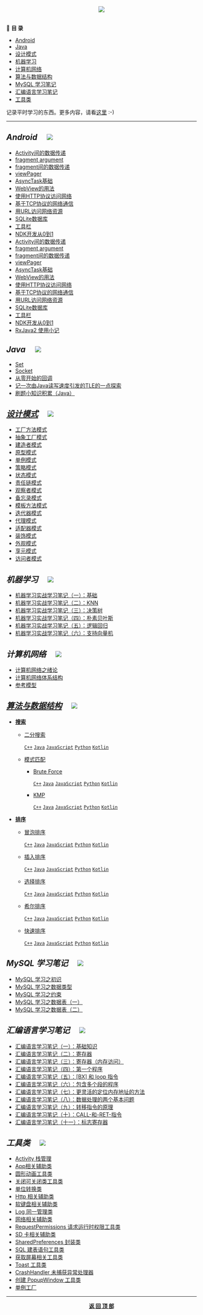 <div align="center">
  <img id="StudyNotes" src="https://raw.githubusercontent.com/InnoFang/oh-my-study-notes/image-hosting/StudyNotes.png" />
</div>

<br/>

📃 **目 录**

  + [Android](#Android) 
  + [Java](#Java)
  + [设计模式](#DesignPatterns)
  + [机器学习](#MachineLearning)
  + [计算机网络](#ComputerNetwork)
  + [算法与数据结构](#Algorithms)
  + [MySQL 学习笔记](#MySqlNotes)
  + [汇编语言学习笔记](#AssemblyLanguage)
  + [工具类](#Utility)

 记录平时学习的东西。更多内容，请看[这里](https://innofang.github.io) :-) 

----------------

## <i id="Android">Android</i> &nbsp;&nbsp;&nbsp; [![](https://raw.githubusercontent.com/InnoFang/oh-my-study-notes/image-hosting/go_top.png)](#StudyNotes)

- [Activity间的数据传递](https://github.com/InnoFang/IFNote/blob/master/Android/Activity/Activity%E9%97%B4%E7%9A%84%E6%95%B0%E6%8D%AE%E4%BC%A0%E9%80%92.md)
- [fragment argument](https://github.com/InnoFang/IFNote/blob/master/Android/Fragment/fragment%20argument.md)
- [fragment间的数据传递](https://github.com/InnoFang/IFNote/blob/master/Android/Fragment/fragment%E9%97%B4%E7%9A%84%E6%95%B0%E6%8D%AE%E4%BC%A0%E9%80%92.md)
- [viewPager](https://github.com/InnoFang/IFNote/blob/master/Android/Fragment/viewPager.md)
- [AsyncTask基础](https://github.com/InnoFang/IFNote/blob/master/Android/%E7%BD%91%E7%BB%9C%E6%8A%80%E6%9C%AF/AsyncTask%E5%9F%BA%E7%A1%80.md)
- [WebView的用法](https://github.com/InnoFang/IFNote/blob/master/Android/%E7%BD%91%E7%BB%9C%E6%8A%80%E6%9C%AF/WebView%E7%9A%84%E7%94%A8%E6%B3%95.md)
- [使用HTTP协议访问网络](https://github.com/InnoFang/IFNote/blob/master/Android/%E7%BD%91%E7%BB%9C%E6%8A%80%E6%9C%AF/%E4%BD%BF%E7%94%A8HTTP%E5%8D%8F%E8%AE%AE%E8%AE%BF%E9%97%AE%E7%BD%91%E7%BB%9C.md)
- [基于TCP协议的网络通信](https://github.com/InnoFang/IFNote/blob/master/Android/%E7%BD%91%E7%BB%9C%E6%8A%80%E6%9C%AF/%E5%9F%BA%E4%BA%8ETCP%E5%8D%8F%E8%AE%AE%E7%9A%84%E7%BD%91%E7%BB%9C%E9%80%9A%E4%BF%A1.md)
- [用URL访问网络资源](https://github.com/InnoFang/IFNote/blob/master/Android/%E7%BD%91%E7%BB%9C%E6%8A%80%E6%9C%AF/%E7%94%A8URL%E8%AE%BF%E9%97%AE%E7%BD%91%E7%BB%9C%E8%B5%84%E6%BA%90.md)
 - [SQLite数据库](https://innofang.github.io/2017/02/19/SQLite%E7%9A%84%E7%AE%80%E5%8D%95%E5%AE%9E%E7%94%A8/)
 - [工具栏](https://github.com/InnoFang/IFNote/blob/master/Android/%E6%A0%B7%E5%BC%8F%E5%92%8C%E4%B8%BB%E9%A2%98/%E5%B7%A5%E5%85%B7%E6%A0%8F.md)
 - [NDK开发从0到1](https://innofang.github.io/2017/04/16/Android-NDK%E5%BC%80%E5%8F%91%E4%BB%8E0%E5%88%B01/)
 - [Activity间的数据传递](https://github.com/InnoFang/IFNote/blob/master/Android/Activity/Activity%E9%97%B4%E7%9A%84%E6%95%B0%E6%8D%AE%E4%BC%A0%E9%80%92.md)
 - [fragment argument](https://github.com/InnoFang/IFNote/blob/master/Android/Fragment/fragment%20argument.md)
 - [fragment间的数据传递](https://github.com/InnoFang/IFNote/blob/master/Android/Fragment/fragment%E9%97%B4%E7%9A%84%E6%95%B0%E6%8D%AE%E4%BC%A0%E9%80%92.md)
 - [viewPager](https://github.com/InnoFang/IFNote/blob/master/Android/Fragment/viewPager.md)
 - [AsyncTask基础](https://github.com/InnoFang/IFNote/blob/master/Android/%E7%BD%91%E7%BB%9C%E6%8A%80%E6%9C%AF/AsyncTask%E5%9F%BA%E7%A1%80.md)
 - [WebView的用法](https://github.com/InnoFang/IFNote/blob/master/Android/%E7%BD%91%E7%BB%9C%E6%8A%80%E6%9C%AF/WebView%E7%9A%84%E7%94%A8%E6%B3%95.md)
 - [使用HTTP协议访问网络](https://github.com/InnoFang/IFNote/blob/master/Android/%E7%BD%91%E7%BB%9C%E6%8A%80%E6%9C%AF/%E4%BD%BF%E7%94%A8HTTP%E5%8D%8F%E8%AE%AE%E8%AE%BF%E9%97%AE%E7%BD%91%E7%BB%9C.md)
 - [基于TCP协议的网络通信](https://github.com/InnoFang/IFNote/blob/master/Android/%E7%BD%91%E7%BB%9C%E6%8A%80%E6%9C%AF/%E5%9F%BA%E4%BA%8ETCP%E5%8D%8F%E8%AE%AE%E7%9A%84%E7%BD%91%E7%BB%9C%E9%80%9A%E4%BF%A1.md)
 - [用URL访问网络资源](https://github.com/InnoFang/IFNote/blob/master/Android/%E7%BD%91%E7%BB%9C%E6%8A%80%E6%9C%AF/%E7%94%A8URL%E8%AE%BF%E9%97%AE%E7%BD%91%E7%BB%9C%E8%B5%84%E6%BA%90.md)
 - [SQLite数据库](https://innofang.github.io/2017/02/19/SQLite%E7%9A%84%E7%AE%80%E5%8D%95%E5%AE%9E%E7%94%A8/)
 - [工具栏](https://github.com/InnoFang/IFNote/blob/master/Android/%E6%A0%B7%E5%BC%8F%E5%92%8C%E4%B8%BB%E9%A2%98/%E5%B7%A5%E5%85%B7%E6%A0%8F.md)  
 - [NDK开发从0到1](https://innofang.github.io/2017/04/16/Android-NDK%E5%BC%80%E5%8F%91%E4%BB%8E0%E5%88%B01/)
 - [RxJava2 使用小记](https://innofang.github.io/2017/04/28/RxJava2-%E4%BD%BF%E7%94%A8%E5%B0%8F%E8%AE%B0/)
 


## <i id="Java">Java</i> &nbsp;&nbsp;&nbsp; [![](https://raw.githubusercontent.com/InnoFang/oh-my-study-notes/image-hosting/go_top.png)](#StudyNotes)

+ [Set](https://github.com/InnoFang/oh-my-study-notes/blob/master/Java/Set.md)
+ [Socket](https://github.com/InnoFang/oh-my-study-notes/blob/master/Java/Socket.md)
+ [从零开始的回调](https://innofang.github.io/2017/03/08/%E4%BB%8E%E9%9B%B6%E5%BC%80%E5%A7%8B%E7%9A%84%E5%9B%9E%E8%B0%83/)
+ [记一次由Java读写速度引发的TLE的一点探索](https://innofang.github.io/2018/03/05/%E8%AE%B0%E4%B8%80%E6%AC%A1%E7%94%B1Java%E8%AF%BB%E5%86%99%E9%80%9F%E5%BA%A6%E5%BC%95%E5%8F%91%E7%9A%84TLE%E7%9A%84%E4%B8%80%E7%82%B9%E6%8E%A2%E7%B4%A2/)
+ [刷题小知识积累（Java）](https://innofang.github.io/2017/12/07/%E5%88%B7%E9%A2%98%E5%B0%8F%E7%9F%A5%E8%AF%86%E7%A7%AF%E7%B4%AF%EF%BC%88Java%EF%BC%89/)


## <a href="https://github.com/InnoFang/DesignPatterns"><i id="DesignPatterns">设计模式</i></a>  &nbsp;&nbsp;&nbsp; [![](https://raw.githubusercontent.com/InnoFang/oh-my-study-notes/image-hosting/go_top.png)](#StudyNotes)

+ [工厂方法模式](https://github.com/InnoFang/DesignPatterns/tree/master/src/io/innofang/factory_method)
+ [抽象工厂模式](https://github.com/InnoFang/DesignPatterns/tree/master/src/io/innofang/abstract_factory)
+ [建造者模式](https://github.com/InnoFang/DesignPatterns/tree/master/src/io/innofang/builder)
+ [原型模式](https://github.com/InnoFang/DesignPatterns/tree/master/src/io/innofang/prototype)
+ [单例模式](https://github.com/InnoFang/DesignPatterns/tree/master/src/io/innofang/singleton)
+ [策略模式](https://github.com/InnoFang/DesignPatterns/tree/master/src/io/innofang/strategy)
+ [状态模式](https://github.com/InnoFang/DesignPatterns/tree/master/src/io/innofang/state)
+ [责任链模式](https://github.com/InnoFang/DesignPatterns/tree/master/src/io/innofang/chain_of_responsibility)
+ [观察者模式](https://github.com/InnoFang/DesignPatterns/tree/master/src/io/innofang/observer)
+ [备忘录模式](https://github.com/InnoFang/DesignPatterns/tree/master/src/io/innofang/memento)
+ [模板方法模式](https://github.com/InnoFang/DesignPatterns/tree/master/src/io/innofang/template_method)
+ [迭代器模式](https://github.com/InnoFang/DesignPatterns/tree/master/src/io/innofang/iterator)
+ [代理模式](https://github.com/InnoFang/DesignPatterns/tree/master/src/io/innofang/proxy) 
+ [适配器模式](https://github.com/InnoFang/DesignPatterns/tree/master/src/io/innofang/adapter)
+ [装饰模式](https://github.com/InnoFang/DesignPatterns/tree/master/src/io/innofang/decorator)
+ [外观模式](https://github.com/InnoFang/DesignPatterns/tree/master/src/io/innofang/facade)
+ [享元模式](https://github.com/InnoFang/DesignPatterns/tree/master/src/io/innofang/flyweight)
+ [访问者模式](https://github.com/InnoFang/DesignPatterns/tree/master/src/io/innofang/visitor)

## <i id="MachineLearning">机器学习</i> &nbsp;&nbsp;&nbsp; [![](https://raw.githubusercontent.com/InnoFang/oh-my-study-notes/image-hosting/go_top.png)](#StudyNotes)

+ [机器学习实战学习笔记（一）：基础](https://github.com/InnoFang/oh-my-study-notes/blob/master/MachineLearning/%E6%9C%BA%E5%99%A8%E5%AD%A6%E4%B9%A0%E5%AE%9E%E6%88%98%E5%AD%A6%E4%B9%A0%E7%AC%94%E8%AE%B0%EF%BC%88%E4%B8%80%EF%BC%89%EF%BC%9A%E5%9F%BA%E7%A1%80.md)
+ [机器学习实战学习笔记（二）：KNN](https://github.com/InnoFang/oh-my-study-notes/blob/master/MachineLearning/%E6%9C%BA%E5%99%A8%E5%AD%A6%E4%B9%A0%E5%AE%9E%E6%88%98%E5%AD%A6%E4%B9%A0%E7%AC%94%E8%AE%B0%EF%BC%88%E4%BA%8C%EF%BC%89%EF%BC%9AKNN.md)
+ [机器学习实战学习笔记（三）：决策树](https://github.com/InnoFang/oh-my-study-notes/blob/master/MachineLearning/%E6%9C%BA%E5%99%A8%E5%AD%A6%E4%B9%A0%E5%AE%9E%E6%88%98%E5%AD%A6%E4%B9%A0%E7%AC%94%E8%AE%B0%EF%BC%88%E4%B8%89%EF%BC%89%EF%BC%9A%E5%86%B3%E7%AD%96%E6%A0%91.md)
+ [机器学习实战学习笔记（四）：朴素贝叶斯](https://github.com/InnoFang/oh-my-study-notes/blob/master/MachineLearning/%E6%9C%BA%E5%99%A8%E5%AD%A6%E4%B9%A0%E5%AE%9E%E6%88%98%E5%AD%A6%E4%B9%A0%E7%AC%94%E8%AE%B0%EF%BC%88%E5%9B%9B%EF%BC%89%EF%BC%9A%E6%9C%B4%E7%B4%A0%E8%B4%9D%E5%8F%B6%E6%96%AF.md)
+ [机器学习实战学习笔记（五）：逻辑回归](https://github.com/InnoFang/oh-my-study-notes/blob/master/MachineLearning/%E6%9C%BA%E5%99%A8%E5%AD%A6%E4%B9%A0%E5%AE%9E%E6%88%98%E5%AD%A6%E4%B9%A0%E7%AC%94%E8%AE%B0%EF%BC%88%E4%BA%94%EF%BC%89%EF%BC%9A%E9%80%BB%E8%BE%91%E5%9B%9E%E5%BD%92.md)
+ [机器学习实战学习笔记（六）：支持向量机](https://github.com/InnoFang/oh-my-study-notes/blob/master/MachineLearning/%E6%9C%BA%E5%99%A8%E5%AD%A6%E4%B9%A0%E5%AE%9E%E6%88%98%E5%AD%A6%E4%B9%A0%E7%AC%94%E8%AE%B0%EF%BC%88%E5%85%AD%EF%BC%89%EF%BC%9A%E6%94%AF%E6%8C%81%E5%90%91%E9%87%8F%E6%9C%BA.md)


## <i id="ComputerNetwork">计算机网络</i>  &nbsp;&nbsp;&nbsp; [![](https://raw.githubusercontent.com/InnoFang/oh-my-study-notes/image-hosting/go_top.png)](#StudyNotes)

+ [计算机网络之绪论](https://github.com/InnoFang/oh-my-study-notes/blob/master/ComputerNetwork/%E8%AE%A1%E7%AE%97%E6%9C%BA%E7%BD%91%E7%BB%9C%E4%B9%8B%E7%BB%AA%E8%AE%BA.md)
+ [计算机网络体系结构](https://github.com/InnoFang/oh-my-study-notes/blob/master/ComputerNetwork/%E8%AE%A1%E7%AE%97%E6%9C%BA%E7%BD%91%E7%BB%9C%E4%BD%93%E7%B3%BB%E7%BB%93%E6%9E%84.md)
+ [参考模型](https://github.com/InnoFang/oh-my-study-notes/blob/master/ComputerNetwork/%E5%8F%82%E8%80%83%E6%A8%A1%E5%9E%8B.md)



## <a href="https://github.com/InnoFang/Algorithms"><i id="Algorithms">算法与数据结构</i></a>  &nbsp;&nbsp;&nbsp; [![](https://raw.githubusercontent.com/InnoFang/oh-my-study-notes/image-hosting/go_top.png)](#StudyNotes)

+ **[搜索](https://github.com/InnoFang/oh-my-algorithms/tree/master/Data%20Structures/Search)**

  - [二分搜索](https://github.com/InnoFang/oh-my-algorithms/tree/master/Data%20Structures/Search/Binary%20Search)

    [`C++`](https://github.com/InnoFang/oh-my-algorithms/blob/master/Data%20Structures/Search/Binary%20Search/main.cpp) [`Java`](https://github.com/InnoFang/oh-my-algorithms/blob/master/Data%20Structures/Search/Binary%20Search/Main.java) [`JavaScript`](https://github.com/InnoFang/oh-my-algorithms/blob/master/Data%20Structures/Search/Binary%20Search/main.js) [`Python`](https://github.com/InnoFang/oh-my-algorithms/blob/master/Data%20Structures/Search/Binary%20Search/main.py) [`Kotlin`](https://github.com/InnoFang/oh-my-algorithms/blob/master/Data%20Structures/Search/Binary%20Search/main.kt)


  - [模式匹配](https://github.com/InnoFang/oh-my-algorithms/tree/master/Data%20Structures/Search/Pattern%20Match)

    * [Brute Force](https://github.com/InnoFang/oh-my-algorithms/tree/master/Data%20Structures/Search/Pattern%20Match/Brute%20Force)

      [`C++`](https://github.com/InnoFang/oh-my-algorithms/blob/master/Data%20Structures/Search/Pattern%20Match/Brute%20Force/main.cpp) [`Java`](https://github.com/InnoFang/oh-my-algorithms/blob/master/Data%20Structures/Search/Pattern%20Match/Brute%20Force/Main.java) [`JavaScript`](https://github.com/InnoFang/oh-my-algorithms/blob/master/Data%20Structures/Search/Pattern%20Match/Brute%20Force/main.js) [`Python`](https://github.com/InnoFang/oh-my-algorithms/blob/master/Data%20Structures/Search/Pattern%20Match/Brute%20Force/main.py) [`Kotlin`](https://github.com/InnoFang/oh-my-algorithms/blob/master/Data%20Structures/Search/Pattern%20Match/Brute%20Force/main.kt) 
      
    * [KMP](https://github.com/InnoFang/oh-my-algorithms/tree/master/Data%20Structures/Search/Pattern%20Match/KMP)
      
      [`C++`](https://github.com/InnoFang/oh-my-algorithms/blob/master/Data%20Structures/Search/Pattern%20Match/KMP/main.cpp) [`Java`](https://github.com/InnoFang/oh-my-algorithms/blob/master/Data%20Structures/Search/Pattern%20Match/KMP/Main.java) [`JavaScript`](https://github.com/InnoFang/oh-my-algorithms/blob/master/Data%20Structures/Search/Pattern%20Match/KMP/main.js) [`Python`](https://github.com/InnoFang/oh-my-algorithms/blob/master/Data%20Structures/Search/Pattern%20Match/KMP/main.py) [`Kotlin`](https://github.com/InnoFang/oh-my-algorithms/blob/master/Data%20Structures/Search/Pattern%20Match/KMP/main.kt) 

+ **[排序](https://github.com/InnoFang/oh-my-algorithms/tree/master/Data%20Structures/Sort)**

  - [冒泡排序](https://github.com/InnoFang/oh-my-algorithms/tree/master/Data%20Structures/Sort/Bubble%20Sort)

    [`C++`](https://github.com/InnoFang/oh-my-algorithms/blob/master/Data%20Structures/Sort/Bubble%20Sort/main.cpp) [`Java`](https://github.com/InnoFang/oh-my-algorithms/blob/master/Data%20Structures/Sort/Bubble%20Sort/Main.java) [`JavaScript`](https://github.com/InnoFang/oh-my-algorithms/blob/master/Data%20Structures/Sort/Bubble%20Sort/main.js) [`Python`](https://github.com/InnoFang/oh-my-algorithms/blob/master/Data%20Structures/Sort/Bubble%20Sort/main.py) [`Kotlin`](https://github.com/InnoFang/oh-my-algorithms/blob/master/Data%20Structures/Sort/Bubble%20Sort/main.kt) 

  - [插入排序](https://github.com/InnoFang/oh-my-algorithms/tree/master/Data%20Structures/Sort/Insertion%20Sort)

    [`C++`](https://github.com/InnoFang/oh-my-algorithms/blob/master/Data%20Structures/Sort/Insertion%20Sort/main.cpp) [`Java`](https://github.com/InnoFang/oh-my-algorithms/blob/master/Data%20Structures/Sort/Insertion%20Sort/Main.java) [`JavaScript`](https://github.com/InnoFang/oh-my-algorithms/blob/master/Data%20Structures/Sort/Insertion%20Sort/main.js) [`Python`](https://github.com/InnoFang/oh-my-algorithms/blob/master/Data%20Structures/Sort/Insertion%20Sort/main.py) [`Kotlin`](https://github.com/InnoFang/oh-my-algorithms/blob/master/Data%20Structures/Sort/Insertion%20Sort/main.kt)

  - [选择排序](https://github.com/InnoFang/oh-my-algorithms/tree/master/Data%20Structures/Sort/Selection%20Sort)

    [`C++`](https://github.com/InnoFang/oh-my-algorithms/blob/master/Data%20Structures/Sort/Selection%20Sort/main.cpp) [`Java`](https://github.com/InnoFang/oh-my-algorithms/blob/master/Data%20Structures/Sort/Selection%20Sort/Main.java) [`JavaScript`](https://github.com/InnoFang/oh-my-algorithms/blob/master/Data%20Structures/Sort/Selection%20Sort/main.js) [`Python`](https://github.com/InnoFang/oh-my-algorithms/blob/master/Data%20Structures/Sort/Selection%20Sort/main.py) [`Kotlin`](https://github.com/InnoFang/oh-my-algorithms/blob/master/Data%20Structures/Sort/Selection%20Sort/main.kt)

  - [希尔排序](https://github.com/InnoFang/oh-my-algorithms/tree/master/Data%20Structures/Sort/Shell%20Sort)
 
    [`C++`](https://github.com/InnoFang/oh-my-algorithms/blob/master/Data%20Structures/Sort/Shell%20Sort/main.cpp) [`Java`](https://github.com/InnoFang/oh-my-algorithms/blob/master/Data%20Structures/Sort/Shell%20Sort/Main.java) [`JavaScript`](https://github.com/InnoFang/oh-my-algorithms/blob/master/Data%20Structures/Sort/Shell%20Sort/main.js) [`Python`](https://github.com/InnoFang/oh-my-algorithms/blob/master/Data%20Structures/Sort/Shell%20Sort/main.py) [`Kotlin`](https://github.com/InnoFang/oh-my-algorithms/blob/master/Data%20Structures/Sort/Shell%20Sort/main.kt)

  - [快速排序](https://github.com/InnoFang/oh-my-algorithms/tree/master/Data%20Structures/Sort/Quick%20Sort)

    [`C++`](https://github.com/InnoFang/oh-my-algorithms/blob/master/Data%20Structures/Sort/Quick%20Sort/main.cpp) [`Java`](https://github.com/InnoFang/oh-my-algorithms/blob/master/Data%20Structures/Sort/Quick%20Sort/Main.java) [`JavaScript`](https://github.com/InnoFang/oh-my-algorithms/blob/master/Data%20Structures/Sort/Quick%20Sort/main.js) [`Python`](https://github.com/InnoFang/oh-my-algorithms/blob/master/Data%20Structures/Sort/Quick%20Sort/main.py) [`Kotlin`](https://github.com/InnoFang/oh-my-algorithms/blob/master/Data%20Structures/Sort/Quick%20Sort/main.kt) 


## <i id="MySqlNotes">MySQL 学习笔记</i>  &nbsp;&nbsp;&nbsp; [![](https://raw.githubusercontent.com/InnoFang/oh-my-study-notes/image-hosting/go_top.png)](#StudyNotes)

+ [MySQL 学习之初识](https://github.com/InnoFang/oh-my-study-notes/blob/master/MySQL/MySQL%E5%AD%A6%E4%B9%A0%E4%B9%8B%E5%88%9D%E8%AF%86.md)
+ [MySQL 学习之数据类型](https://github.com/InnoFang/oh-my-study-notes/blob/master/MySQL/MySQL-%E5%AD%A6%E4%B9%A0%E4%B9%8B%E6%95%B0%E6%8D%AE%E7%B1%BB%E5%9E%8B.md)
+ [MySQL 学习之约束](https://github.com/InnoFang/oh-my-study-notes/blob/master/MySQL/MySQL-%E5%AD%A6%E4%B9%A0%E4%B9%8B%E7%BA%A6%E6%9D%9F.md)
+ [MySQL 学习之数据表（一）](https://github.com/InnoFang/oh-my-study-notes/blob/master/MySQL/MySQL-%E5%AD%A6%E4%B9%A0%E4%B9%8B%E6%95%B0%E6%8D%AE%E8%A1%A8(%E4%B8%80)%20.md)
+ [MySQL 学习之数据表（二）](https://github.com/InnoFang/oh-my-study-notes/blob/master/MySQL/MySQL-%E5%AD%A6%E4%B9%A0%E4%B9%8B%E6%95%B0%E6%8D%AE%E8%A1%A8(%E4%BA%8C).md)

## <i id="AssemblyLanguage">汇编语言学习笔记</i>  &nbsp;&nbsp;&nbsp; [![](https://raw.githubusercontent.com/InnoFang/oh-my-study-notes/image-hosting/go_top.png)](#oh-my-study-notes)

+ [汇编语言学习笔记（一）：基础知识](https://github.com/InnoFang/oh-my-study-notes/blob/master/AssemblyLanguage/%E6%B1%87%E7%BC%96%E8%AF%AD%E8%A8%80%E5%AD%A6%E4%B9%A0%E7%AC%94%E8%AE%B0%EF%BC%88%E4%B8%80%EF%BC%89%EF%BC%9A%E5%9F%BA%E7%A1%80%E7%9F%A5%E8%AF%86.md)
+ [汇编语言学习笔记（二）：寄存器](https://github.com/InnoFang/oh-my-study-notes/blob/master/AssemblyLanguage/%E6%B1%87%E7%BC%96%E8%AF%AD%E8%A8%80%E5%AD%A6%E4%B9%A0%E7%AC%94%E8%AE%B0%EF%BC%88%E4%BA%8C%EF%BC%89%EF%BC%9A%E5%AF%84%E5%AD%98%E5%99%A8.md)
+ [汇编语言学习笔记（三）：寄存器（内存访问）](https://github.com/InnoFang/oh-my-study-notes/blob/master/AssemblyLanguage/%E6%B1%87%E7%BC%96%E8%AF%AD%E8%A8%80%E5%AD%A6%E4%B9%A0%E7%AC%94%E8%AE%B0%EF%BC%88%E4%B8%89%EF%BC%89%EF%BC%9A%E5%AF%84%E5%AD%98%E5%99%A8%EF%BC%88%E5%86%85%E5%AD%98%E8%AE%BF%E9%97%AE%EF%BC%89.md)
+ [汇编语言学习笔记（四）：第一个程序](https://github.com/InnoFang/oh-my-study-notes/blob/master/AssemblyLanguage/%E6%B1%87%E7%BC%96%E8%AF%AD%E8%A8%80%E5%AD%A6%E4%B9%A0%E7%AC%94%E8%AE%B0%EF%BC%88%E5%9B%9B%EF%BC%89%EF%BC%9A%E7%AC%AC%E4%B8%80%E4%B8%AA%E7%A8%8B%E5%BA%8F.md)
+ [汇编语言学习笔记（五）：[BX] 和 loop 指令](https://github.com/InnoFang/oh-my-study-notes/blob/master/AssemblyLanguage/%E6%B1%87%E7%BC%96%E8%AF%AD%E8%A8%80%E5%AD%A6%E4%B9%A0%E7%AC%94%E8%AE%B0%EF%BC%88%E4%BA%94%EF%BC%89%EF%BC%9A-BX-%E5%92%8C-loop-%E6%8C%87%E4%BB%A4.md)
+ [汇编语言学习笔记（六）：包含多个段的程序](https://github.com/InnoFang/oh-my-study-notes/blob/master/AssemblyLanguage/%E6%B1%87%E7%BC%96%E8%AF%AD%E8%A8%80%E5%AD%A6%E4%B9%A0%E7%AC%94%E8%AE%B0%EF%BC%88%E5%85%AD%EF%BC%89%EF%BC%9A%E5%8C%85%E5%90%AB%E5%A4%9A%E4%B8%AA%E6%AE%B5%E7%9A%84%E7%A8%8B%E5%BA%8F.md)
+ [汇编语言学习笔记（七）：更灵活的定位内存地址的方法](https://github.com/InnoFang/oh-my-study-notes/blob/master/AssemblyLanguage/%E6%B1%87%E7%BC%96%E8%AF%AD%E8%A8%80%E5%AD%A6%E4%B9%A0%E7%AC%94%E8%AE%B0%EF%BC%88%E4%B8%83%EF%BC%89%EF%BC%9A%E6%9B%B4%E7%81%B5%E6%B4%BB%E7%9A%84%E5%AE%9A%E4%BD%8D%E5%86%85%E5%AD%98%E5%9C%B0%E5%9D%80%E7%9A%84%E6%96%B9%E6%B3%95.md)
+ [汇编语言学习笔记（八）：数据处理的两个基本问题](https://github.com/InnoFang/oh-my-study-notes/blob/master/AssemblyLanguage/%E6%B1%87%E7%BC%96%E8%AF%AD%E8%A8%80%E5%AD%A6%E4%B9%A0%E7%AC%94%E8%AE%B0%EF%BC%88%E5%85%AB%EF%BC%89%EF%BC%9A%E6%95%B0%E6%8D%AE%E5%A4%84%E7%90%86%E7%9A%84%E4%B8%A4%E4%B8%AA%E5%9F%BA%E6%9C%AC%E9%97%AE%E9%A2%98.md)
+ [汇编语言学习笔记（九）：转移指令的原理](https://github.com/InnoFang/oh-my-study-notes/blob/master/AssemblyLanguage/%E6%B1%87%E7%BC%96%E8%AF%AD%E8%A8%80%E5%AD%A6%E4%B9%A0%E7%AC%94%E8%AE%B0%EF%BC%88%E4%B9%9D%EF%BC%89%EF%BC%9A%E8%BD%AC%E7%A7%BB%E6%8C%87%E4%BB%A4%E7%9A%84%E5%8E%9F%E7%90%86.md)
+ [汇编语言学习笔记（十）：CALL-和-RET-指令](https://github.com/InnoFang/oh-my-study-notes/blob/master/AssemblyLanguage/%E6%B1%87%E7%BC%96%E8%AF%AD%E8%A8%80%E5%AD%A6%E4%B9%A0%E7%AC%94%E8%AE%B0%EF%BC%88%E5%8D%81%EF%BC%89%EF%BC%9ACALL-%E5%92%8C-RET-%E6%8C%87%E4%BB%A4.md)
+ [汇编语言学习笔记（十一）：标志寄存器](https://github.com/InnoFang/oh-my-study-notes/blob/master/AssemblyLanguage/%E6%B1%87%E7%BC%96%E8%AF%AD%E8%A8%80%E5%AD%A6%E4%B9%A0%E7%AC%94%E8%AE%B0%EF%BC%88%E5%8D%81%E4%B8%80%EF%BC%89%EF%BC%9A%E6%A0%87%E5%BF%97%E5%AF%84%E5%AD%98%E5%99%A8.md)


## <i id="Utility">工具类</i>  &nbsp;&nbsp;&nbsp; [![](https://raw.githubusercontent.com/InnoFang/oh-my-study-notes/image-hosting/go_top.png)](#StudyNotes)

+ [Activity 栈管理](https://github.com/InnoFang/oh-my-study-notes/blob/master/Utility/Android/ActivityCollector.java)
+ [App相关辅助类](https://github.com/InnoFang/oh-my-study-notes/blob/master/Utility/Android/AppUtil.java)
+ [圆形动画工具类](https://github.com/InnoFang/oh-my-study-notes/blob/master/Utility/Android/CircularAnimUtil.java)
+ [关闭可关闭类工具类](https://github.com/InnoFang/oh-my-study-notes/blob/master/Utility/Android/CloseUtil.java)
+ [单位转换类](https://github.com/InnoFang/oh-my-study-notes/blob/master/Utility/Android/DensityUtil.java)
+ [Http 相关辅助类](https://github.com/InnoFang/oh-my-study-notes/blob/master/Utility/Android/HttpUtil.java)
+ [软键盘相关辅助类](https://github.com/InnoFang/oh-my-study-notes/blob/master/Utility/Android/KeyBoardUtil.java)
+ [Log 同一管理类](https://github.com/InnoFang/oh-my-study-notes/blob/master/Utility/Android/L.java)
+ [网络相关辅助类](https://github.com/InnoFang/oh-my-study-notes/blob/master/Utility/Android/NetUtil.java)
+ [RequestPermissions 请求运行时权限工具类](https://github.com/InnoFang/oh-my-study-notes/blob/master/Utility/Android/RequestPermissions.java)
+ [SD 卡相关辅助类](https://github.com/InnoFang/oh-my-study-notes/blob/master/Utility/Android/SDCardUtil.java)
+ [SharedPreferences 封装类](https://github.com/InnoFang/oh-my-study-notes/blob/master/Utility/Android/SPUtil.java)
+ [SQL 建表语句工具类](https://github.com/InnoFang/oh-my-study-notes/blob/master/Utility/Android/SQL.java)
+ [获取屏幕相关工具类](https://github.com/InnoFang/oh-my-study-notes/blob/master/Utility/Android/ScreenUtil.java)
+ [Toast 工具类](https://github.com/InnoFang/oh-my-study-notes/blob/master/Utility/Android/ToastUtil.java)
+ [CrashHandler 未捕获异常处理器](https://github.com/InnoFang/Android-Code-Demos/Android/blob/master/CrashHandlerDemo/app/src/main/java/io/innofang/crashhandlerdemo/CrashHandler.java)
+ [创建 PopupWindow 工具类](https://github.com/InnoFang/oh-my-study-notes/blob/master/Utility/Android/CustomPopupWindow.java)
+ [单例工厂](https://github.com/InnoFang/oh-my-study-notes/blob/master/Utility/Android/SingletonFactory.java)
---------------


<p align="center">
	<a href="#StudyNotes"><strong>返 回 顶 部</strong></a>
</p>
